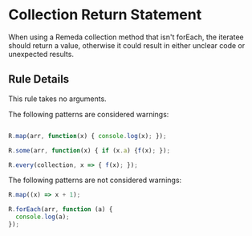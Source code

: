 # Collection Return Statement

When using a Remeda collection method that isn't forEach, the iteratee should return a value, otherwise it could result in either unclear code or unexpected results.

## Rule Details

This rule takes no arguments.

The following patterns are considered warnings:

```js

R.map(arr, function(x) { console.log(x); });

R.some(arr, function(x) { if (x.a) {f(x); });

R.every(collection, x => { f(x); });

```

The following patterns are not considered warnings:

```js
R.map((x) => x + 1);

R.forEach(arr, function (a) {
  console.log(a);
});
```
